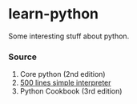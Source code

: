 # learn-python
Some interesting stuff about python.

### Source
1. Core python (2nd edition)
2. [500 lines simple interpreter](https://github.com/aosabook/500lines/blob/master/interpreter/interpreter.markdown)
3. Python Cookbook (3rd edition)
